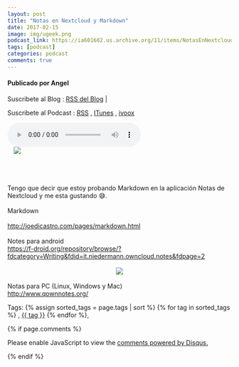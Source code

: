 ```yaml
---
layout: post
title: "Notas en Nextcloud y Markdown"
date: 2017-02-15
image: img/ugeek.png
podcast_link: https://ia601602.us.archive.org/11/items/NotasEnNextcloud/Notas%20en%20nextcloud.mp3
tags: [podcast]
categories: podcast
comments: true
---
```

#### Publicado por Angel

Suscribete al Blog :  [RSS del Blog](http://feeds.feedburner.com/uGeekBlog) |

Suscribete al Podcast :  [RSS](http://feeds.feedburner.com/ugeek) , [ITunes](https://itunes.apple.com/us/podcast/ugeek/id1201421866?mt=2) , [ivoox](https://www.ivoox.com/podcast-ugeek_sq_f1383493_1.html)

<audio controls>
  <source src="https://ia601602.us.archive.org/11/items/NotasEnNextcloud/Notas%20en%20nextcloud.mp3" type="audio/mpeg">
Your browser does not support the audio element.
</audio>
<!-- ---------------------------------------------------Pon aquí el audio-------------------------------------------------------- -->


<div class="separator" style="clear: both; text-align: left;"><a href="https://2.bp.blogspot.com/-oXyMnyBGS1s/WKSbkN5MajI/AAAAAAAAAdk/okVccsfnjKIaYFI9wBKKYZM5fUT6Udp1gCLcB/s1600/unnamed.png" imageanchor="1" style="margin-left: 1em; margin-right: 1em;"><img border="0" src="https://2.bp.blogspot.com/-oXyMnyBGS1s/WKSbkN5MajI/AAAAAAAAAdk/okVccsfnjKIaYFI9wBKKYZM5fUT6Udp1gCLcB/s1600/unnamed.png" /></a></div><br /><div class="separator" style="clear: both; text-align: center;"><br /></div><br /><br />Tengo que decir que estoy probando Markdown en la aplicación Notas de Nextcloud y me esta gustando 😅.<br /><br />Markdown<a href="https://www.blogger.com/goog_1420070929"><br /></a><br /><a href="http://joedicastro.com/pages/markdown.html">http://joedicastro.com/pages/markdown.html</a><br /><br />Notes para android<br /><a href="https://f-droid.org/repository/browse/?fdcategory=Writing&amp;fdid=it.niedermann.owncloud.notes&amp;fdpage=2">https://f-droid.org/repository/browse/?fdcategory=Writing&amp;fdid=it.niedermann.owncloud.notes&amp;fdpage=2</a><br /><br /><div class="separator" style="clear: both; text-align: center;"><a href="https://2.bp.blogspot.com/-sf6I4qufeCY/WKSbnJ14JxI/AAAAAAAAAdo/_lR3gtot9nwobtP1C2JtHn7NfHHrnyW0wCEw/s1600/owncloud-notes-3.png" imageanchor="1" style="margin-left: 1em; margin-right: 1em;"><img border="0" src="https://2.bp.blogspot.com/-sf6I4qufeCY/WKSbnJ14JxI/AAAAAAAAAdo/_lR3gtot9nwobtP1C2JtHn7NfHHrnyW0wCEw/s1600/owncloud-notes-3.png" /></a></div><br />Notas para PC (Linux, Windows y Mac)<br /><a href="http://www.qownnotes.org/">http://www.qownnotes.org/</a>



<!-- TAGS Y COMENTARIOS -->

Tags: {% assign sorted_tags = page.tags | sort %} {% for tag in sorted_tags %} , <span class="tag"><a href="/search#{{ tag }}">{{ tag }}</a></span> {% endfor %},



{% if page.comments %}
<div id="disqus_thread"></div>
<script>

/**
*  RECOMMENDED CONFIGURATION VARIABLES: EDIT AND UNCOMMENT THE SECTION BELOW TO INSERT DYNAMIC VALUES FROM YOUR PLATFORM OR CMS.
*  LEARN WHY DEFINING THESE VARIABLES IS IMPORTANT: https://disqus.com/admin/universalcode/#configuration-variables*/
/*
var disqus_config = function () {
this.page.url = PAGE_URL;  // Replace PAGE_URL with your page's canonical URL variable
this.page.identifier = PAGE_IDENTIFIER; // Replace PAGE_IDENTIFIER with your page's unique identifier variable
};
*/
(function() { // DON'T EDIT BELOW THIS LINE
var d = document, s = d.createElement('script');
s.src = 'https://https-angelbcn-github-io-ugeek.disqus.com/embed.js';
s.setAttribute('data-timestamp', +new Date());
(d.head || d.body).appendChild(s);
})();
</script>
<noscript>Please enable JavaScript to view the <a href="https://disqus.com/?ref_noscript">comments powered by Disqus.</a></noscript>


{% endif %}
